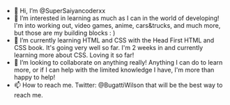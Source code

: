 - 👋 Hi, I’m @SuperSaiyancoderxx
- 👀 I’m interested in learning as much as I can in the world of developing! I'm into working out, video games, anime, cars&trucks, and much more, but those are my building blocks : )
- 🌱 I’m currently learning HTML and CSS with the Head First HTML and CSS book. It's going very well so far. I'm 2 weeks in and currently learning more about CSS. Loving it so far!
- 💞️ I’m looking to collaborate on anything really! Anything I can do to learn more, or if I can help with the limited knowledge I have, I'm more than happy to help!
- 📫 How to reach me. Twitter: @BugattiWilson that will be the best way to reach me.

<!---
SuperSaiyancoderxx/SuperSaiyancoderxx is a ✨ special ✨ repository because its `README.md` (this file) appears on your GitHub profile.
You can click the Preview link to take a look at your changes.
--->
